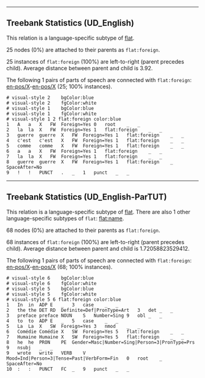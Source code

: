 

--------------------------------------------------------------------------------

## Treebank Statistics (UD_English)

This relation is a language-specific subtype of [flat]().

25 nodes (0%) are attached to their parents as `flat:foreign`.

25 instances of `flat:foreign` (100%) are left-to-right (parent precedes child).
Average distance between parent and child is 3.92.

The following 1 pairs of parts of speech are connected with `flat:foreign`: [en-pos/X]()-[en-pos/X]() (25; 100% instances).


~~~ conllu
# visual-style 2	bgColor:blue
# visual-style 2	fgColor:white
# visual-style 1	bgColor:blue
# visual-style 1	fgColor:white
# visual-style 1 2 flat:foreign	color:blue
1	A	a	X	FW	Foreign=Yes	0	root	_	_
2	la	la	X	FW	Foreign=Yes	1	flat:foreign	_	_
3	guerre	guerre	X	FW	Foreign=Yes	1	flat:foreign	_	_
4	c'est	c'est	X	FW	Foreign=Yes	1	flat:foreign	_	_
5	comme	comme	X	FW	Foreign=Yes	1	flat:foreign	_	_
6	a	a	X	FW	Foreign=Yes	1	flat:foreign	_	_
7	la	la	X	FW	Foreign=Yes	1	flat:foreign	_	_
8	guerre	guerre	X	FW	Foreign=Yes	1	flat:foreign	_	SpaceAfter=No
9	!	!	PUNCT	.	_	1	punct	_	_

~~~




--------------------------------------------------------------------------------

## Treebank Statistics (UD_English-ParTUT)

This relation is a language-specific subtype of [flat]().
There are also 1 other language-specific subtypes of `flat`: [flat:name]().

68 nodes (0%) are attached to their parents as `flat:foreign`.

68 instances of `flat:foreign` (100%) are left-to-right (parent precedes child).
Average distance between parent and child is 1.72058823529412.

The following 1 pairs of parts of speech are connected with `flat:foreign`: [en-pos/X]()-[en-pos/X]() (68; 100% instances).


~~~ conllu
# visual-style 6	bgColor:blue
# visual-style 6	fgColor:white
# visual-style 5	bgColor:blue
# visual-style 5	fgColor:white
# visual-style 5 6 flat:foreign	color:blue
1	In	in	ADP	E	_	3	case	_	_
2	the	the	DET	RD	Definite=Def|PronType=Art	3	det	_	_
3	preface	preface	NOUN	S	Number=Sing	9	obl	_	_
4	to	to	ADP	E	_	5	case	_	_
5	La	La	X	SW	Foreign=Yes	3	nmod	_	_
6	Comédie	Comédie	X	SW	Foreign=Yes	5	flat:foreign	_	_
7	Humaine	Humaine	X	SW	Foreign=Yes	5	flat:foreign	_	_
8	he	he	PRON	PE	Gender=Masc|Number=Sing|Person=3|PronType=Prs	9	nsubj	_	_
9	wrote	write	VERB	V	Mood=Ind|Person=3|Tense=Past|VerbForm=Fin	0	root	_	SpaceAfter=No
10	:	:	PUNCT	FC	_	9	punct	_	_

~~~


